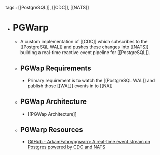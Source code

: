 tags:: [[PostgreSQL]], [[CDC]], [[NATS]]

- # PGWarp
	- A custom implementation of [[CDC]] which subscribes to the [[PostgreSQL WAL]] and pushes these changes into [[NATS]] building a real-time reactive event pipeline for [[PostgreSQL]].
	- ## PGWap Requirements
		- Primary requirement is to watch the [[PostgreSQL WAL]] and publish those [[WAL]] events in to [[NA]]
	- ## PGWap Architecture
		- [[PGWap Architecture]]
	- ## PGWarp Resources
		- [GitHub - ArkamFahry/pgwarp: A real-time event stream on Postgres powered by CDC and NATS](https://github.com/ArkamFahry/pgwarp)